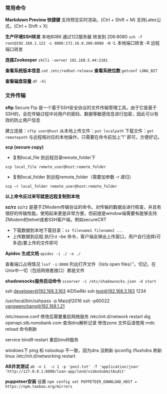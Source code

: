 

### 常用命令

**Markdown Preview 快捷键**
支持预览实时渲染。(Ctrl + Shift + M)
支持Latex公式。(Ctrl + Shift + X)

**生产环境SSH转发**
本地8086 通过122服务器 转发到 206:8080
`ssh -f root@192.168.1.122 -L 8086:172.16.0.206:8080 -N`
-L 本地端口转发
-R 远程端口转发

**连接Zookeeper**
`zkCli -server 192.168.5.44:2181`

**查看系统版本信息**
`cat /etc/redhat-release`
**查看系统位数**
`getconf LONG_BIT`

**查看磁盘容量**
`df -hl`

### **文件传输**
**sftp**
Secure Ftp
是一个基于SSH安全协议的文件传输管理工具。由于它是基于SSH的，会在传输过程中对用户的密码、数据等敏感信息进行加密，因此可以有效的防止用户信息

建立连接：`sftp user@host`
从本地上传文件：`put localpath`
下载文件：`get remotepath`
与远程相对应的本地操作，只需要在命令前加上”l” 即可，方便好记。

**scp (secure copy)**
- 复制local_file 到远程目录remote_folder下
```
scp local_file remote_user@host:remote_folder
```
- 复制local_folder 到远程remote_folder（需要加参数 -r 递归）

```
scp –r local_folder remote_user@host:remote_folder
```
**以上命令反过来写就是远程复制到本地**

**sz/rz**
sz/rz 是基于ZModem传输协议的命令。对传输的数据会进行核查，并且有很好的传输性能。使用起来更是非常方便，但前提是window端需要有能够支持ZModem的telnet或者SSH客户端，例如secureCRT

- 下载数据到本地下载目录：`sz filename1 filename2 ...`
- 上传数据到远程.执行rz –be 命令，客户端会弹出上传窗口，用户自行选择(可多选)要上传的文件即可

**Apidoc 生成文档**
`apidoc -i ./ -o ./`

查看端口占用情况
`lsof -i:8080`
列出打开文件（lists open files）”。切记，在Unix中一切（包括网络套接口）都是文件

**shadowsocks服务启动命令**
`ssserver -c /etc/shadowsocks.json -d start`

ssh developer@192.168.3.163      4iD5wRki
ssh test@192.168.3.163      1234

/usr/local/bin/sshpass -p Maizijf2016 ssh -p60022 yangwenchang@192.168.1.21

/etc/resove.conf 修改后需要重启网络服务  /etc/init.d/network restart
dig openapi.stb.nonobank.com   查询dns解析记录    修改zone 文件后请使用  rndc reload 命令刷新

service bind9 restart  重启bind9服务

windows下  ping 和 nslookup 不一致，因为dns 没刷新   ipconfig /flushdns 刷新
linux   /etc/init.d/networking restart

**AB并发测试**
`ab -n 1  -c 1 -p 'post.txt' -T 'application/json' 'http://127.0.0.1:8080/loan-app/lend/videoSubmitAudit'`

**puppeteer安装**
设置
`npm config set PUPPETEER_DOWNLOAD_HOST = https://npm.taobao.org/mirrors`
